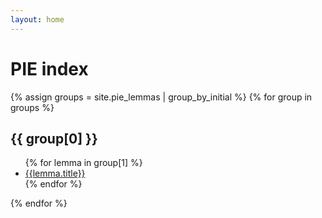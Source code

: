 ```yaml
---
layout: home
---
```


<h1>PIE index</h1>

{% assign groups = site.pie_lemmas | group_by_initial %}
{% for group in groups %}
  <h2>{{ group[0] }}</h2>
  <ul>
  {% for lemma in group[1] %}
    <li><a href="{{lemma.url}}">{{lemma.title}}</a></li>
  {% endfor %}
  </ul>
{% endfor %}
